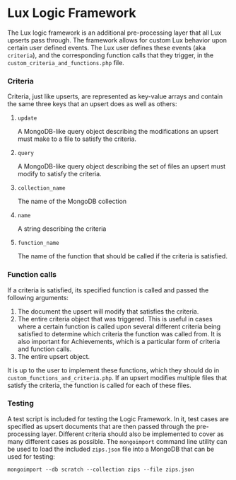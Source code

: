 # Lux Logic Framework

The Lux logic framework is an additional pre-processing layer that all Lux upserts pass through. The framework allows for custom Lux behavior upon certain user defined events. The Lux user defines these events (aka `criteria`), and the corresponding function calls that they trigger, in the `custom_criteria_and_functions.php` file.

### Criteria

Criteria, just like upserts, are represented as key-value arrays and contain the same three keys that an upsert does as well as others:

1. `update`

    A MongoDB-like query object describing the modifications an upsert must make to a file to satisfy the criteria.
    
2. `query`

    A MongoDB-like query object describing the set of files an upsert must modify to satisfy the criteria.
   
3. `collection_name`

    The name of the MongoDB collection
4. `name`

    A string describing the criteria
    
5. `function_name`

    The name of the function that should be called if the criteria is satisfied.

### Function calls

If a criteria is satisfied, its specified function is called and passed the following arguments:

1. The document the upsert will modify that satisfies the criteria.
2. The entire criteria object that was triggered. This is useful in cases where a certain function is called upon several different criteria being satisfied to determine which criteria the function was called from. It is also important for Achievements, which is a particular form of criteria and function calls.
3. The entire upsert object.

It is up to the user to implement these functions, which they should do in `custom_functions_and_criteria.php`. If an upsert modifies multiple files that satisfy the criteria, the function is called for each of these files.

### Testing

A test script is included for testing the Logic Framework. In it, test cases are specified as upsert documents that are then passed through the pre-processing layer. Different criteria should also be implemented to cover as many different cases as possible. The `mongoimport` command line utility can be used to load the included `zips.json` file into a MongoDB that can be used for testing:

```
mongoimport --db scratch --collection zips --file zips.json
```
